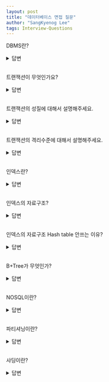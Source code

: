 ```yaml
---
layout: post
title: "데이터베이스 면접 질문"
author: "SangKyenog Lee"
tags: Interview-Questions
---
```


DBMS란?
<details markdown="1">
<summary>답변</summary>

`데이터베이스 내 데이터에 접근하도록 도와주는 시스템이며 질의처리기와 저장시스템으로 이루어져 있습니다.`

</details>

<br>

트랜잭션이 무엇인가요?
<details markdown="1">
<summary>답변</summary>

`트랜잭션은 하나의 논리적인 기능을 수행하기 위한 작업의 단위로, 데이터베이스의 일관된 상태를 또 다른 일관된 상태로 변환시키는 기능을 수행합니다.`

</details>

<br>

트랜잭션의 성질에 대해서 설명해주세요.
<details markdown="1">
<summary>답변</summary>

`트랜잭션의 성질에는 원자성, 일관성, 격리성, 지속성이 있고 원자성은 트랜잭션의 연산이 모두 반영되거나 모두 반영되지 않는 두 개의 선택지만을 가져야한다는 것이고, 일관성은 트랜잭션이 수행된 후에 데이터베이스는 항상 일관된 상태를 유지해야 한다는 것입니다. 일관된 상태란 데이터베이스에서 정해놓은 규칙에 어긋나지 않는 것을 말합니다. 그 다음 격리성은 현재 진행중인 트랜잭션이 완료되기 전에 다른 트랜잭션이 참조하는 것을 막는 것을 말하며, 지속성은 트랜잭션이 완료되었으면 시스템 고장이 나더라도 모두 반영되어야 한다는 것을 말합니다.`

</details>

<br>

트랜잭션의 격리수준에 대해서 설명해주세요.
<details markdown="1">
<summary>답변</summary>

`총 네가지 단계가 존재하는데 1단계는 READ UNCOMMITTED이며, 다른 트랜잭션에서 커밋되지 않은 내용도 참조할 수 있습니다. 2단계는 READ COMMITTED이며, 다른 트랜잭션에서 커밋된 내용만 참조할 수 있습니다.세번째는 REPEATABLE READ이며, 트랜잭션에 진입하기 이전에 커밋된 내용만 참조할 수 있습니다. 마지막으로 SERIALIZABLE이며, 트랜잭션에 진입하면 락을 걸어 다른 트랜잭션이 접근하지 못하게 합니다.`

</details>

<br>

인덱스란?
<details markdown="1">
<summary>답변</summary>

`인덱스란 추가적인 저장 공간을 활용하여 데이터베이스 테이블의 검색 속도를 향상시키기 위한 자료구조입니다. 어떤 컬럼에 대해 인덱스를 설정하면, 그 컬럼에 대해 정렬된 테이블을 생성해 데이터에 빠르게 접근할 수 있게 만든 구조입니다. 따라서 어떤 컬럼에 대해 조회하는 속도는 빨라지지만, 삽입, 삭제, 수정같은 갱신에 대해서는 오버헤드가 증가합니다.`

</details>

<br>

인덱스의 자료구조?
<details markdown="1">
<summary>답변</summary>

`인덱스란 추가적인 저장 공간을 활용하여 데이터베이스 테이블의 검색 속도를 향상시키기 위한 자료구조입니다. 어떤 컬럼에 대해 인덱스를 설정하면, 그 컬럼에 대해 정렬된 테이블을 생성해 데이터에 빠르게 접근할 수 있게 만든 구조입니다. 따라서 어떤 컬럼에 대해 조회하는 속도는 빨라지지만, 삽입, 삭제, 수정같은 갱신에 대해서는 오버헤드가 증가합니다.`

</details>

<br>

인덱스의 자료구조 Hash table 안쓰는 이유?
<details markdown="1">
<summary>답변</summary>

`해시가 등호(=) 연산에만 특화되었기 때문입니다. 해시 함수는 값이 1이라도 달라지면 완전히 다른 해시 값을 생성하는데, 이러한 특성에 의해 부등호 연산(>, <)이 자주 사용되는 데이터베이스 검색을 위해서는 해시 테이블이 적합하지 않습니다.`

</details>

<br>

B+Tree가 무엇인가?
<details markdown="1">
<summary>답변</summary>

`DB의 인덱스를 위해 자식 노드가 2개 이상인 B-Tree를 개선시킨 자료구조입니다. B+Tree는 모든 노드에 데이터(Value)를 저장했던 BTree와 다른 특성을 가지고 있습니다.`

</details>

<br>

NOSQL이란?
<details markdown="1">
<summary>답변</summary>

`스키마가 존재하지 않아서 조회하거나 삽입이 빠르고 대량의 분산 데이터를 저장하는데 특화되어있습니다.`

</details>

<br>

파티셔닝이란?
<details markdown="1">
<summary>답변</summary>

`테이블을 컬럼 단위로 나누는 기법입니다. 장점으로는 삽입이나 업데이트 같은 작업이 분산되어 성능이 향상 되지만, 단점으로 테이블간 조인 비용이 증가하고 인덱스를 별도로 파티셔닝 할 수 없습니다.`

</details>

<br>


샤딩이란?
<details markdown="1">
<summary>답변</summary>

`테이블을 로우 단위로 분산하여 저장하는 방법입니다. key를 통해 분산하는 Hash sharding과 Dynamic Sharding이 있습니다.`

</details>

<br>
